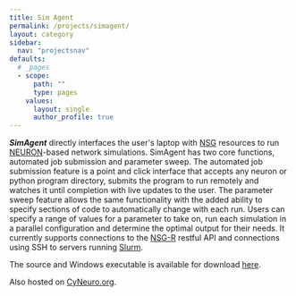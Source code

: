 ```yaml
---
title: Sim Agent
permalink: /projects/simagent/
layout: category
sidebar:
  nav: "projectsnav"
defaults:
  # _pages
  - scope:
      path: ""
      type: pages
    values:
      layout: single
      author_profile: true
---
```

**_SimAgent_** directly interfaces the user's laptop with [NSG](https://www.nsgportal.org/index.html) resources to run [NEURON](https://www.neuron.yale.edu/neuron/)-based network simulations. SimAgent has two core functions, automated job submission and parameter sweep. The automated job submission feature is a point and click interface that accepts any neuron or python program directory, submits the program to run remotely and watches it until completion with live updates to the user. The parameter sweep feature allows the same functionality with the added ability to specify sections of code to automatically change with each run. Users can specify a range of values for a parameter to take on, run each simulation in a parallel configuration and determine the optimal output for their needs. It currently supports connections to the [NSG-R](https://www.nsgportal.org/guide.html) restful API and connections using SSH to servers running [Slurm](https://slurm.schedmd.com/).

The source and Windows executable is available for download [here](https://tylerbanks.net/SimAgentMPI).

Also hosted on [CyNeuro.org](http://cyneuro.org/system/analytics/training_content).

